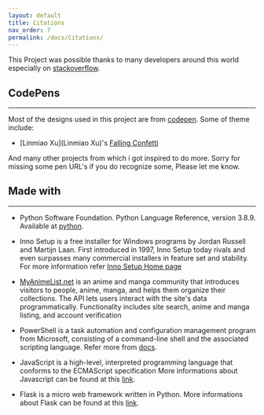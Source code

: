 ```yaml
---
layout: default
title: Citations
nav_order: 7
permalink: /docs/Citations/
---
```


This Project was possible thanks to many developers around this world especially on [stackoverflow](https://stackoverflow.com).

## CodePens
---

Most of the designs used in this project are from [codepen](https://codepen.io/). Some of theme include:


* [Linmiao Xu](Linmiao Xu)'s [Falling Confetti](https://codepen.io/linrock/pen/nMadjQ)

And many other projects from which i got inspired to do more. Sorry for missing some pen URL's if you do recognize some, Please let me know.


## Made with
---

* Python Software Foundation. Python Language Reference, version 3.8.9. Available at [python](http://www.python.org).

* Inno Setup is a free installer for Windows programs by Jordan Russell and Martijn Laan. First introduced in 1997, Inno Setup today rivals and even surpasses many commercial installers in feature set and stability. For more information refer [Inno Setup Home page](https://jrsoftware.org/)

* [MyAnimeList.net](https://myanimelist.net "MyAnimeList") is an anime and manga community that introduces visitors to people, anime, manga, and helps them organize their collections. The API lets users interact with the site's data programmatically. Functionality includes site search, anime and manga listing, and account verification

* PowerShell is a task automation and configuration management program from Microsoft, consisting of a command-line shell and the associated scripting language. Refer more from [docs](https://docs.microsoft.com/en-us/powershell/).

* JavaScript is a high-level, interpreted programming language that conforms to the ECMAScript specification
More informations about Javascript can be found at this [link](https://en.wikipedia.org/wiki/JavaScript).

* Flask is a micro web framework written in Python.
More informations about Flask can be found at this [link](https://en.wikipedia.org/wiki/Flask_(web_framework)).
